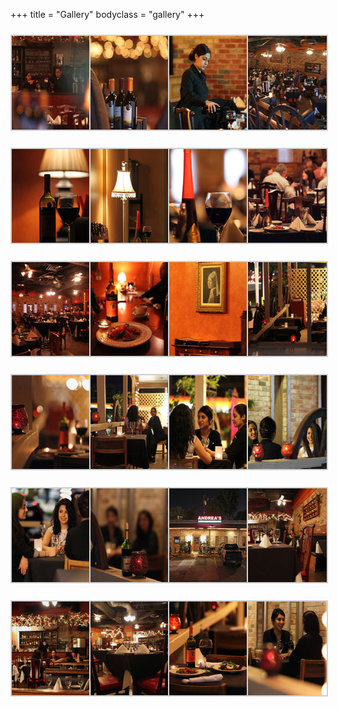 +++
title = "Gallery"
bodyclass = "gallery"
+++
<style type="text/css">
	#gallery-1 {
		margin: auto;
	}
	#gallery-1 .gallery-item {
		float: left;
		margin-top: 10px;
		text-align: center;
		width: 25%;
	}
	#gallery-1 img {
		border: 2px solid #cfcfcf;
	}
	#gallery-1 .gallery-caption {
		margin-left: 0;
	}
</style>
<div id="gallery-1" class="gallery galleryid-9 gallery-columns-4 gallery-size-thumbnail"><dl class="gallery-item">
	<dt class="gallery-icon landscape">
		<a href="/images/gl_AR8E1156.jpg" rel="gallery-1"><img width="150" height="150" src="/images/gl_AR8E1156-150x150.jpg" class="attachment-thumbnail size-thumbnail" alt="Andrea’s Italian"></a>
	</dt></dl><dl class="gallery-item">
	<dt class="gallery-icon landscape">
		<a href="/images/gl_AR8E1170.jpg" rel="gallery-1"><img width="150" height="150" src="/images/gl_AR8E1170-150x150.jpg" class="attachment-thumbnail size-thumbnail" alt="Andrea’s Italian"></a>
	</dt></dl><dl class="gallery-item">
	<dt class="gallery-icon landscape">
		<a href="/images/gl_AR8E1173.jpg" rel="gallery-1"><img width="150" height="150" src="/images/gl_AR8E1173-150x150.jpg" class="attachment-thumbnail size-thumbnail" alt="Andrea’s Italian"></a>
	</dt></dl><dl class="gallery-item">
	<dt class="gallery-icon landscape">
		<a href="/images/gl_AR8E1184.jpg" rel="gallery-1"><img width="150" height="150" src="/images/gl_AR8E1184-150x150.jpg" class="attachment-thumbnail size-thumbnail" alt="Andrea’s Italian"></a>
	</dt></dl><br style="clear: both"><dl class="gallery-item">
	<dt class="gallery-icon portrait">
		<a href="/images/gl_AR8E1203.jpg" rel="gallery-1"><img width="150" height="150" src="/images/gl_AR8E1203-150x150.jpg" class="attachment-thumbnail size-thumbnail" alt="Andrea’s Italian"></a>
	</dt></dl><dl class="gallery-item">
	<dt class="gallery-icon portrait">
		<a href="/images/gl_AR8E1216.jpg" rel="gallery-1"><img width="150" height="150" src="/images/gl_AR8E1216-150x150.jpg" class="attachment-thumbnail size-thumbnail" alt="Andrea’s Italian"></a>
	</dt></dl><dl class="gallery-item">
	<dt class="gallery-icon landscape">
		<a href="/images/gl_AR8E1221.jpg" rel="gallery-1"><img width="150" height="150" src="/images/gl_AR8E1221-150x150.jpg" class="attachment-thumbnail size-thumbnail" alt="Andrea’s Italian"></a>
	</dt></dl><dl class="gallery-item">
	<dt class="gallery-icon landscape">
		<a href="/images/gl_AR8E1273.jpg" rel="gallery-1"><img width="150" height="150" src="/images/gl_AR8E1273-150x150.jpg" class="attachment-thumbnail size-thumbnail" alt="Andrea’s Italian"></a>
	</dt></dl><br style="clear: both"><dl class="gallery-item">
	<dt class="gallery-icon landscape">
		<a href="/images/gl_AR8E1279.jpg" rel="gallery-1"><img width="150" height="150" src="/images/gl_AR8E1279-150x150.jpg" class="attachment-thumbnail size-thumbnail" alt="Andrea’s Italian"></a>
	</dt></dl><dl class="gallery-item">
	<dt class="gallery-icon landscape">
		<a href="/images/gl_AR8E1287.jpg" rel="gallery-1"><img width="150" height="150" src="/images/gl_AR8E1287-150x150.jpg" class="attachment-thumbnail size-thumbnail" alt="Andrea’s Italian"></a>
	</dt></dl><dl class="gallery-item">
	<dt class="gallery-icon landscape">
		<a href="/images/gl_AR8E1291.jpg" rel="gallery-1"><img width="150" height="150" src="/images/gl_AR8E1291-150x150.jpg" class="attachment-thumbnail size-thumbnail" alt="Andrea’s Italian"></a>
	</dt></dl><dl class="gallery-item">
	<dt class="gallery-icon landscape">
		<a href="/images/gl_AR8E1303.jpg" rel="gallery-1"><img width="150" height="150" src="/images/gl_AR8E1303-150x150.jpg" class="attachment-thumbnail size-thumbnail" alt="Andrea’s Italian"></a>
	</dt></dl><br style="clear: both"><dl class="gallery-item">
	<dt class="gallery-icon landscape">
		<a href="/images/gl_AR8E1308.jpg" rel="gallery-1"><img width="150" height="150" src="/images/gl_AR8E1308-150x150.jpg" class="attachment-thumbnail size-thumbnail" alt="Andrea’s Italian"></a>
	</dt></dl><dl class="gallery-item">
	<dt class="gallery-icon landscape">
		<a href="/images/gl_AR8E8653.jpg" rel="gallery-1"><img width="150" height="150" src="/images/gl_AR8E8653-150x150.jpg" class="attachment-thumbnail size-thumbnail" alt="Andrea’s Italian"></a>
	</dt></dl><dl class="gallery-item">
	<dt class="gallery-icon landscape">
		<a href="/images/gl_AR8E8660.jpg" rel="gallery-1"><img width="150" height="150" src="/images/gl_AR8E8660-150x150.jpg" class="attachment-thumbnail size-thumbnail" alt="Andrea’s Italian"></a>
	</dt></dl><dl class="gallery-item">
	<dt class="gallery-icon landscape">
		<a href="/images/gl_AR8E8673.jpg" rel="gallery-1"><img width="150" height="150" src="/images/gl_AR8E8673-150x150.jpg" class="attachment-thumbnail size-thumbnail" alt="Andrea’s Italian"></a>
	</dt></dl><br style="clear: both"><dl class="gallery-item">
	<dt class="gallery-icon landscape">
		<a href="/images/gl_AR8E8705.jpg" rel="gallery-1"><img width="150" height="150" src="/images/gl_AR8E8705-150x150.jpg" class="attachment-thumbnail size-thumbnail" alt="Andrea’s Italian"></a>
	</dt></dl><dl class="gallery-item">
	<dt class="gallery-icon landscape">
		<a href="/images/gl_AR8E8795.jpg" rel="gallery-1"><img width="150" height="150" src="/images/gl_AR8E8795-150x150.jpg" class="attachment-thumbnail size-thumbnail" alt="Andrea’s Italian"></a>
	</dt></dl><dl class="gallery-item">
	<dt class="gallery-icon landscape">
		<a href="/images/gl_AR8E8850.jpg" rel="gallery-1"><img width="150" height="150" src="/images/gl_AR8E8850-150x150.jpg" class="attachment-thumbnail size-thumbnail" alt="Andrea’s Italian"></a>
	</dt></dl><dl class="gallery-item">
	<dt class="gallery-icon landscape">
		<a href="/images/gl_AR8E8865.jpg" rel="gallery-1"><img width="150" height="150" src="/images/gl_AR8E8865-150x150.jpg" class="attachment-thumbnail size-thumbnail" alt="Andrea’s Italian"></a>
	</dt></dl><br style="clear: both"><dl class="gallery-item">
	<dt class="gallery-icon landscape">
		<a href="/images/gl_AR8E8869.jpg" rel="gallery-1"><img width="150" height="150" src="/images/gl_AR8E8869-150x150.jpg" class="attachment-thumbnail size-thumbnail" alt="Andrea’s Italian"></a>
	</dt></dl><dl class="gallery-item">
	<dt class="gallery-icon landscape">
		<a href="/images/gl_AR8E8874.jpg" rel="gallery-1"><img width="150" height="150" src="/images/gl_AR8E8874-150x150.jpg" class="attachment-thumbnail size-thumbnail" alt="Andrea’s Italian"></a>
	</dt></dl><dl class="gallery-item">
	<dt class="gallery-icon landscape">
		<a href="/images/gl_AR8E1340.jpg" rel="gallery-1"><img width="150" height="150" src="/images/gl_AR8E1340-150x150.jpg" class="attachment-thumbnail size-thumbnail" alt="Andrea’s Italian"></a>
	</dt></dl><dl class="gallery-item">
	<dt class="gallery-icon landscape">
		<a href="/images/gl_AR8E8802.jpg" rel="gallery-1"><img width="150" height="150" src="/images/gl_AR8E8802-150x150.jpg" class="attachment-thumbnail size-thumbnail" alt="Andrea’s Italian"></a>
	</dt></dl><br style="clear: both">
</div>